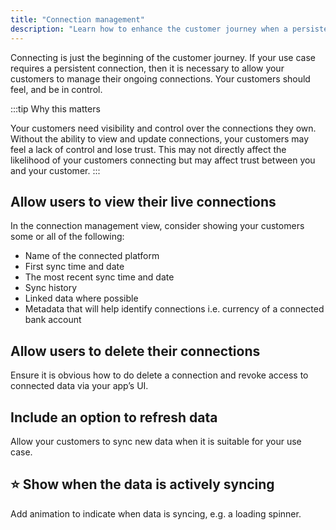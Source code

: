 ```yaml
---
title: "Connection management"
description: "Learn how to enhance the customer journey when a persistent connection is required"
---
```


Connecting is just the beginning of the customer journey. If your use case requires a persistent connection, then it is necessary to allow your customers to manage their ongoing connections. Your customers should feel, and be in control.

:::tip
Why this matters

Your customers need visibility and control over the connections they own. Without the ability to view and update connections, your customers may feel a lack of control and lose trust. This may not directly affect the likelihood of your customers connecting but may affect trust between you and your customer.
:::

## Allow users to view their live connections

In the connection management view, consider showing your customers some or all of the following:

- Name of the connected platform
- First sync time and date
- The most recent sync time and date
- Sync history
- Linked data where possible
- Metadata that will help identify connections i.e. currency of a connected bank account

## Allow users to delete their connections

Ensure it is obvious how to do delete a connection and revoke access to connected data via your app’s UI.

## Include an option to refresh data

Allow your customers to sync new data when it is suitable for your use case.

## ⭐ Show when the data is actively syncing

Add animation to indicate when data is syncing, e.g. a loading spinner.
